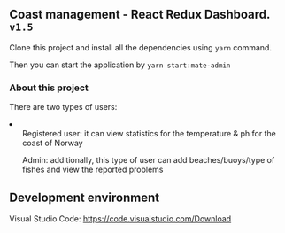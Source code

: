 ## Coast management - React Redux Dashboard. `v1.5`

<p>Clone this project and install all the dependencies using <code>yarn</code> command. </p>
<p>Then you can start the application by <code>yarn start:mate-admin</code></p>

### About this project
<p>There are two types of users:</p>
<li>
<ul>Registered user: it can view statistics for the temperature & ph for the coast of Norway</ul>
<ul>Admin: additionally, this type of user can add beaches/buoys/type of fishes and view the reported problems</ul>
</li>

## Development environment
Visual Studio Code: https://code.visualstudio.com/Download
